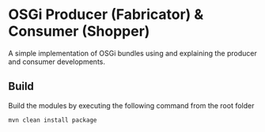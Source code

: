 # OSGi Producer (Fabricator) & Consumer (Shopper)

A simple implementation of OSGi bundles using and explaining the producer and consumer developments.

## Build

Build the modules by executing the following command from the root folder

```shell
mvn clean install package
```

